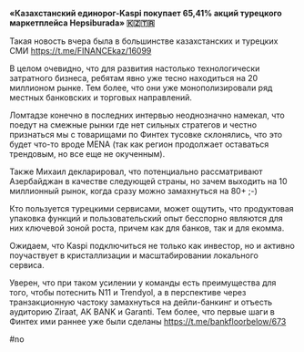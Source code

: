**«Казахстанский единорог-Kaspi покупает 65,41% акций турецкого маркетплейса Hepsiburada» 🇰🇿🇹🇷**

Такая новость вчера была в большинстве казахстанских и турецких СМИ https://t.me/FINANCEkaz/16099

В целом очевидно, что для развития настолько технологически затратного бизнеса, ребятам явно уже тесно находиться на 20 миллионом рынке. Тем более, что они уже монополизировали ряд местных банковских и торговых направлений.

Ломтадзе конечно в последних интервью неоднозначно намекал, что поедут на смежные рынки где нет сильных стратегов и честно признаться мы с товарищами по Финтех тусовке склонялись, что это будет что-то вроде MENA (так как регион продолжает оставаться трендовым, но все еще не окученным).

Также Михаил декларировал, что потенциально рассматривают Азербайджан в качестве следующей страны, но зачем выходить на 10 миллионный рынок, когда сразу можно замахнуться на 80+ ;-)

Кто пользуется турецкими сервисами, может ощутить, что продуктовая упаковка функций и пользовательский опыт бесспорно являются для них ключевой зоной роста, причем как для банков, так и для екомма. 

Ожидаем, что Kaspi подключиться не только как инвестор, но и активно поучаствует в кристаллизации и масштабировании локального сервиса. 

Уверен, что при таком усилении у команды есть преимущества для того, чтобы потеснить N11 и Trendyol, а в перспективе через транзакционную частоку замахнуться на дейли-банкинг и отъесть аудиторию Ziraat, AK BANK и Garanti. Тем более, что первые шаги в Финтех ими раннее уже были сделаны https://t.me/bankfloorbelow/673

#no 